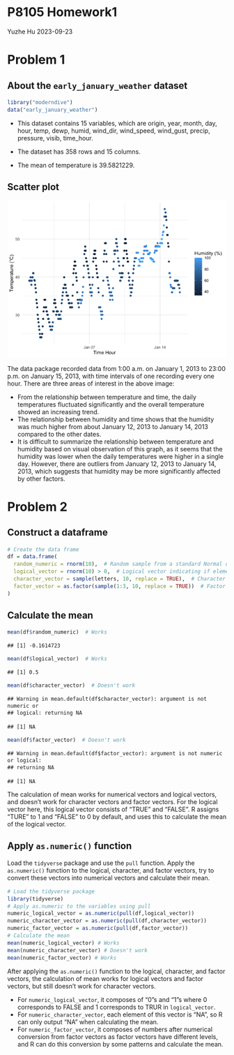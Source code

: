 P8105 Homework1
================
Yuzhe Hu
2023-09-23

# Problem 1

## About the `early_january_weather` dataset

``` r
library("moderndive")
data("early_january_weather")
```

- This dataset contains 15 variables, which are origin, year, month,
  day, hour, temp, dewp, humid, wind_dir, wind_speed, wind_gust, precip,
  pressure, visib, time_hour.

- The dataset has 358 rows and 15 columns.

- The mean of temperature is 39.5821229.

## Scatter plot

![](p8105_hw1_yh3676_files/figure-gfm/image-1.png)<!-- -->

The data package recorded data from 1:00 a.m. on January 1, 2013 to
23:00 p.m. on January 15, 2013, with time intervals of one recording
every one hour. There are three areas of interest in the above image:

- From the relationship between temperature and time, the daily
  temperatures fluctuated significantly and the overall temperature
  showed an increasing trend.
- The relationship between humidity and time shows that the humidity was
  much higher from about January 12, 2013 to January 14, 2013 compared
  to the other dates.
- It is difficult to summarize the relationship between temperature and
  humidity based on visual observation of this graph, as it seems that
  the humidity was lower when the daily temperatures were higher in a
  single day. However, there are outliers from January 12, 2013 to
  January 14, 2013, which suggests that humidity may be more
  significantly affected by other factors.

# Problem 2

## Construct a dataframe

``` r
# Create the data frame
df = data.frame(
  random_numeric = rnorm(10),  # Random sample from a standard Normal distribution
  logical_vector = rnorm(10) > 0,  # Logical vector indicating if elements are > 0
  character_vector = sample(letters, 10, replace = TRUE),  # Character vector of length 10
  factor_vector = as.factor(sample(1:3, 10, replace = TRUE))  # Factor vector with 3 levels
)
```

## Calculate the mean

``` r
mean(df$random_numeric)  # Works
```

    ## [1] -0.1614723

``` r
mean(df$logical_vector)  # Works
```

    ## [1] 0.5

``` r
mean(df$character_vector)  # Doesn't work
```

    ## Warning in mean.default(df$character_vector): argument is not numeric or
    ## logical: returning NA

    ## [1] NA

``` r
mean(df$factor_vector)  # Doesn't work
```

    ## Warning in mean.default(df$factor_vector): argument is not numeric or logical:
    ## returning NA

    ## [1] NA

The calculation of mean works for numerical vectors and logical vectors,
and doesn’t work for character vectors and factor vectors. For the
logical vector here, this logical vector consists of “TRUE” and “FALSE”.
R assigns “TURE” to 1 and “FALSE” to 0 by default, and uses this to
calculate the mean of the logical vector.

## Apply `as.numeric()` function

Load the `tidyverse` package and use the `pull` function. Apply the
`as.numeric()` function to the logical, character, and factor vectors,
try to convert these vectors into numerical vectors and calculate their
mean.

``` r
# Load the tidyverse package
library(tidyverse)
# Apply as.numeric to the variables using pull
numeric_logical_vector = as.numeric(pull(df,logical_vector))
numeric_character_vector = as.numeric(pull(df,character_vector))
numeric_factor_vector = as.numeric(pull(df,factor_vector))
# Calculate the mean
mean(numeric_logical_vector) # Works
mean(numeric_character_vector) # Doesn't work
mean(numeric_factor_vector) # Works
```

After applying the `as.numeric()` function to the logical, character,
and factor vectors, the calculation of mean works for logical vectors
and factor vectors, but still doesn’t work for character vectors.

- For `numeric_logical_vector`, it composes of “0”s and “1”s where 0
  corresponds to FALSE and 1 corresponds to TRUR in `logical_vector`.
- For `numeric_character_vector`, each element of this vector is “NA”,
  so R can only output “NA” when calculating the mean.
- For `numeric_factor_vector`, it composes of numbers after numerical
  conversion from factor vectors as factor vectors have different
  levels, and R can do this conversion by some patterns and calculate
  the mean.
